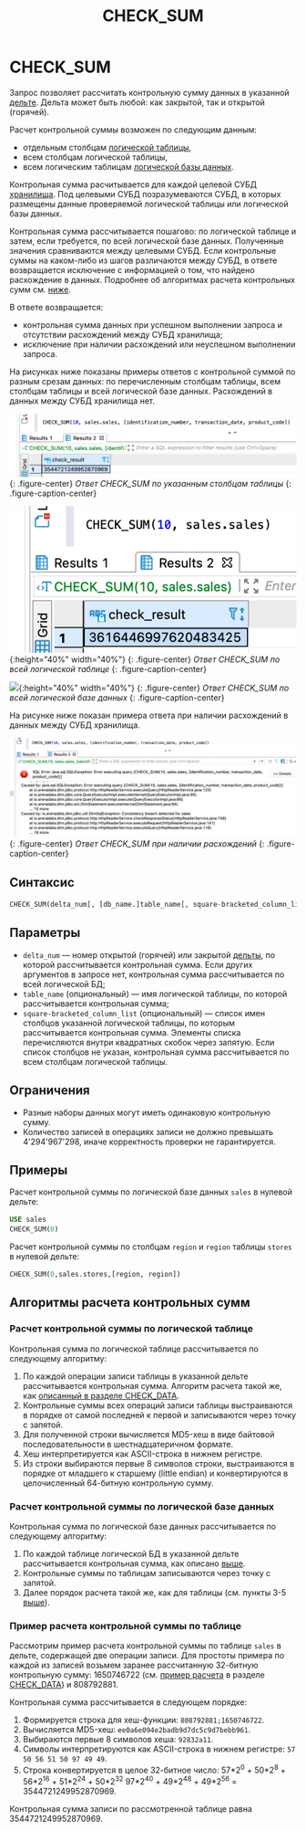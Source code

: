 ﻿---
layout: default
title: CHECK_SUM
nav_order: 5
parent: Запросы SQL+
grand_parent: Справочная информация
has_children: false
has_toc: false
---

# CHECK_SUM

Запрос позволяет рассчитать контрольную сумму данных в указанной [дельте](../../../Обзор_понятий_компонентов_и_связей/Основные_понятия/Дельта/Дельта.md).
Дельта может быть любой: как закрытой, так и открытой (горячей).

Расчет контрольной суммы возможен по следующим данным:
*   отдельным столбцам [логической таблицы](../../../Обзор_понятий_компонентов_и_связей/Основные_понятия/Логическая_таблица/Логическая_таблица.md),
*   всем столбцам логической таблицы,
*   всем логическим таблицам [логической базы данных](../../../Обзор_понятий_компонентов_и_связей/Основные_понятия/Логическая_база_данных/Логическая_база_данных.md).

Контрольная сумма расчитывается для каждой целевой СУБД [хранилища](../../../Обзор_понятий_компонентов_и_связей/Основные_понятия/Хранилище_данных/Хранилище_данных.md). 
Под целевыми СУБД позразумеваются СУБД, в которых размещены данные проверяемой логической таблицы 
или логической базы данных.  

Контрольная сумма рассчитывается пошагово: по логической таблице и затем, если требуется,
по всей логической базе данных. Полученные значения сравниваются между целевыми СУБД. Если 
контрольные суммы на каком-либо из шагов различаются между СУБД, в ответе возвращается исключение 
с информацией о том, что найдено расхождение в данных.
Подробнее об алгоритмах расчета контрольных сумм см. [ниже](#алгоритмы-расчета-контрольных-сумм).

В ответе возвращается:
*   контрольная сумма данных при успешном выполнении запроса и отсутствии расхождений между СУБД хранилища;
*   исключение при наличии расхождений или неуспешном выполнении запроса.

На рисунках ниже показаны примеры ответов с контрольной суммой по разным срезам данных: 
по перечисленным столбцам таблицы, всем столбцам таблицы и всей логической базе данных.
Расхождений в данных между СУБД хранилища нет.

![](check_sum_по_столбцам_таблицы.png)
{: .figure-center}
*Ответ CHECK_SUM по указанным столбцам таблицы*
{: .figure-caption-center}

![](check_sum_по_таблице_целиком.png){:height="40%" width="40%"}
{: .figure-center}
*Ответ CHECK_SUM по всей логической таблице*
{: .figure-caption-center}

![](check_sum_по_логической_бд.png){:height="40%" width="40%"}
{: .figure-center}
*Ответ CHECK_SUM по всей логической базе данных*
{: .figure-caption-center}

На рисунке ниже показан примера ответа при наличии расхождений в данных между СУБД хранилища.

![](check_sum_с_расхождениями.png)
{: .figure-center}
*Ответ CHECK_SUM при наличии расхождений*
{: .figure-caption-center}

## Синтаксис

```sql
CHECK_SUM(delta_num[, [db_name.]table_name[, square-bracketed_column_list]])
```

## Параметры

*   `delta_num` — номер открытой (горячей) или закрытой [дельты](../../../Обзор_понятий_компонентов_и_связей/Основные_понятия/Дельта/Дельта.md), 
    по которой рассчитывается контрольная сумма. Если других аргументов в запросе нет, контрольная сумма 
    рассчитывается по всей логической БД;
*   `table_name` (опциональный) — имя логической таблицы, по которой рассчитывается 
    контрольная сумма;
*   `square-bracketed_column_list` (опциональный) — список имен столбцов указанной логической таблицы, 
    по которым рассчитывается контрольная сумма. Элементы списка перечисляются внутри квадратных 
    скобок через запятую. Если список столбцов не указан, контрольная сумма рассчитывается по всем столбцам 
    логической таблицы.
    
## Ограничения

*   Разные наборы данных могут иметь одинаковую контрольную сумму.
*   Количество записей в операциях записи не должно превышать 4'294'967'298, иначе  корректность проверки 
    не гарантируется.

## Примеры

Расчет контрольной суммы по логической базе данных `sales` в нулевой дельте:
```sql
USE sales
CHECK_SUM(0)
```

Расчет контрольной суммы по столбцам `region` и `region` таблицы `stores` в нулевой дельте:
```sql
CHECK_SUM(0,sales.stores,[region, region])
```

## Алгоритмы расчета контрольных сумм

### Расчет контрольной суммы по логической таблице

Контрольная сумма по логической таблице рассчитывается по следующему алгоритму:
1. По каждой операции записи таблицы в указанной дельте рассчитывается контрольная сумма. 
Алгоритм расчета такой же, как [описанный в разделе CHECK_DATA](../CHECK_DATA/CHECK_DATA.md#sect_sys_cn_checksum).
2. Контрольные суммы всех операций записи таблицы выстраиваются в порядке от самой последней к первой и 
   записываются через точку с запятой.
3. Для полученной строки вычисляется MD5-хеш в виде байтовой последовательности в шестнадцатеричном формате.
4. Хеш интерпретируется как ASCII-строка в нижнем регистре.
5. Из строки выбираются первые 8 символов строки, выстраиваются в порядке от младшего к старшему (little endian) 
и конвертируются в целочисленный 64-битную контрольную сумму.

### Расчет контрольной суммы по логической базе данных

Контрольная сумма по логической базе данных рассчитывается по следующему алгоритму:
1. По каждой таблице логической БД в указанной дельте рассчитывается контрольная сумма, 
   как описано [выше](#расчет-контрольной-суммы-по-логической-таблице).
2. Контрольные суммы по таблицам записываются через точку с запятой. 
3. Далее порядок расчета такой же, как для таблицы (см. пункты 3-5 [выше](#расчет-контрольной-суммы-по-логической-таблице)).

### Пример расчета контрольной суммы по таблице

Рассмотрим пример расчета контрольной суммы по таблице `sales` в дельте, содержащей две 
операции записи. Для простоты примера по каждой из записей возьмем заранее рассчитанную 32-битную контрольную 
сумму: 1650746722 (см. [пример расчета](../CHECK_DATA/CHECK_DATA.md#sect_check_data_example) 
в разделе [CHECK_DATA](../CHECK_DATA/CHECK_DATA.md)) и 808792881.

Контрольная сумма рассчитывается в следующем порядке:
1. Формируется строка для хеш-функции: `808792881;1650746722`.
2. Вычисляется MD5-хеш: `ee0a6e094e2badb9d7dc5c9d7bebb961`.
3. Выбираются первые 8 символов хеша: `92832a11`.
4. Символы интерпретируются как ASCII-строка в нижнем регистре: `57 50 56 51 50 97 49 49`.
5. Строка конвертируется в целое 32-битное число: 
   57\*2<sup>0</sup> + 50\*2<sup>8</sup> + 56\*2<sup>16</sup> + 51\*2<sup>24</sup> + 50\*2<sup>32</sup>
   97\*2<sup>40</sup> + 49\*2<sup>48</sup> + 49\*2<sup>56</sup> = 3544721249952870969.

Контрольная сумма записи по рассмотренной таблице равна 3544721249952870969.